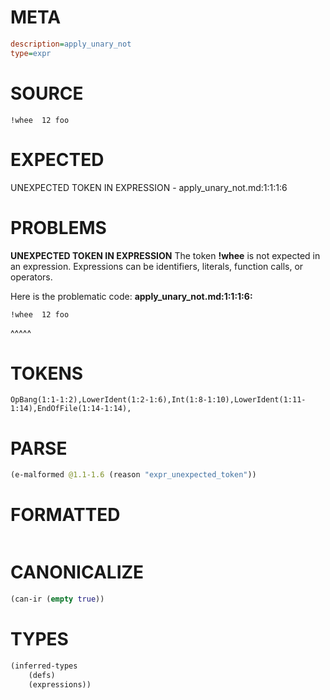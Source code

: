 # META
~~~ini
description=apply_unary_not
type=expr
~~~
# SOURCE
~~~roc
!whee  12 foo
~~~
# EXPECTED
UNEXPECTED TOKEN IN EXPRESSION - apply_unary_not.md:1:1:1:6
# PROBLEMS
**UNEXPECTED TOKEN IN EXPRESSION**
The token **!whee** is not expected in an expression.
Expressions can be identifiers, literals, function calls, or operators.

Here is the problematic code:
**apply_unary_not.md:1:1:1:6:**
```roc
!whee  12 foo
```
^^^^^


# TOKENS
~~~zig
OpBang(1:1-1:2),LowerIdent(1:2-1:6),Int(1:8-1:10),LowerIdent(1:11-1:14),EndOfFile(1:14-1:14),
~~~
# PARSE
~~~clojure
(e-malformed @1.1-1.6 (reason "expr_unexpected_token"))
~~~
# FORMATTED
~~~roc

~~~
# CANONICALIZE
~~~clojure
(can-ir (empty true))
~~~
# TYPES
~~~clojure
(inferred-types
	(defs)
	(expressions))
~~~
